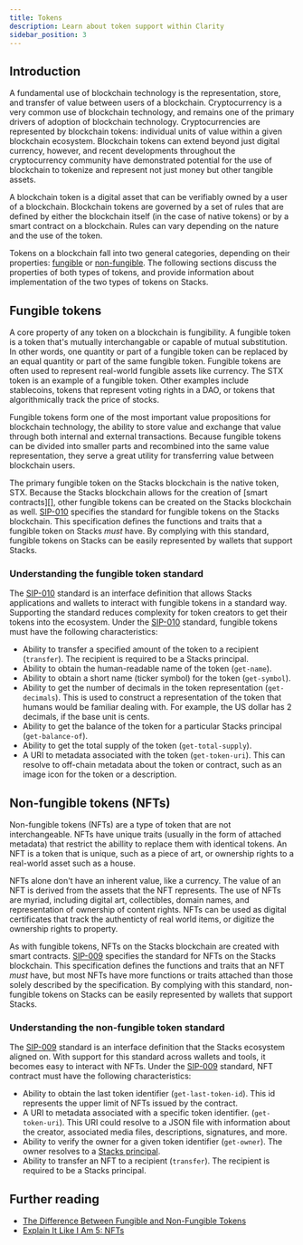 ```yaml
---
title: Tokens
description: Learn about token support within Clarity
sidebar_position: 3
---
```


## Introduction

A fundamental use of blockchain technology is the representation, store, and transfer of value between users of a blockchain. Cryptocurrency is a very common use of blockchain technology, and remains one of the primary drivers of adoption of blockchain technology. Cryptocurrencies are represented by blockchain tokens: individual units of value within a given blockchain ecosystem. Blockchain tokens can extend beyond just digital currency, however, and recent developments throughout the cryptocurrency community have demonstrated potential for the use of blockchain to tokenize and represent not just money but other tangible assets.

A blockchain token is a digital asset that can be verifiably owned by a user of a blockchain. Blockchain tokens are governed by a set of rules that are defined by either the blockchain itself (in the case of native tokens) or by a smart contract on a blockchain. Rules can vary depending on the nature and the use of the token.

Tokens on a blockchain fall into two general categories, depending on their properties: [fungible][] or [non-fungible][]. The following sections discuss the properties of both types of tokens, and provide information about implementation of the two types of tokens on Stacks.

## Fungible tokens

A core property of any token on a blockchain is fungibility. A fungible token is a token that's mutually interchangable or capable of mutual substitution. In other words, one quantity or part of a fungible token can be replaced by an equal quantity or part of the same fungible token. Fungible tokens are often used to represent real-world fungible assets like currency. The STX token is an example of a fungible token. Other examples include stablecoins, tokens that represent voting rights in a DAO, or tokens that algorithmically track the price of stocks.

Fungible tokens form one of the most important value propositions for blockchain technology, the ability to store value and exchange that value through both internal and external transactions. Because fungible tokens can be divided into smaller parts and recombined into the same value representation, they serve a great utility for transferring value between blockchain users.

The primary fungible token on the Stacks blockchain is the native token, STX. Because the Stacks blockchain allows for the creation of \[smart contracts\]\[\], other fungible tokens can be created on the Stacks blockchain as well. [SIP-010][] specifies the standard for fungible tokens on the Stacks blockchain. This specification defines the functions and traits that a fungible token on Stacks _must_ have. By complying with this standard, fungible tokens on Stacks can be easily represented by wallets that support Stacks.

### Understanding the fungible token standard

The [SIP-010][] standard is an interface definition that allows Stacks applications and wallets to interact with fungible tokens in a standard way. Supporting the standard reduces complexity for token creators to get their tokens into the ecosystem. Under the [SIP-010][] standard, fungible tokens must have the following characteristics:

- Ability to transfer a specified amount of the token to a recipient (`transfer`). The recipient is required to be a Stacks principal.
- Ability to obtain the human-readable name of the token (`get-name`).
- Ability to obtain a short name (ticker symbol) for the token (`get-symbol`).
- Ability to get the number of decimals in the token representation (`get-decimals`). This is used to construct a representation of the token that humans would be familiar dealing with. For example, the US dollar has 2 decimals, if the base unit is cents.
- Ability to get the balance of the token for a particular Stacks principal (`get-balance-of`).
- Ability to get the total supply of the token (`get-total-supply`).
- A URI to metadata associated with the token (`get-token-uri`). This can resolve to off-chain metadata about the token or contract, such as an image icon for the token or a description.

## Non-fungible tokens (NFTs)

Non-fungible tokens (NFTs) are a type of token that are not interchangeable. NFTs have unique traits (usually in the form of attached metadata) that restrict the abillity to replace them with identical tokens. An NFT is a token that is unique, such as a piece of art, or ownership rights to a real-world asset such as a house.

NFTs alone don't have an inherent value, like a currency. The value of an NFT is derived from the assets that the NFT represents. The use of NFTs are myriad, including digital art, collectibles, domain names, and representation of ownership of content rights. NFTs can be used as digital certificates that track the authenticty of real world items, or digitize the ownership rights to property.

As with fungible tokens, NFTs on the Stacks blockchain are created with smart contracts. [SIP-009][] specifies the standard for NFTs on the Stacks blockchain. This specification defines the functions and traits that an NFT _must_ have, but most NFTs have more functions or traits attached than those solely described by the specification. By complying with this standard, non-fungible tokens on Stacks can be easily represented by wallets that support Stacks.

### Understanding the non-fungible token standard

The [SIP-009][] standard is an interface definition that the Stacks ecosystem aligned on. With support for this standard across wallets and tools, it becomes easy to interact with NFTs. Under the [SIP-009][] standard, NFT contract must have the following characteristics:

- Ability to obtain the last token identifier (`get-last-token-id`). This id represents the upper limit of NFTs issued by the contract.
- A URI to metadata associated with a specific token identifier. (`get-token-uri`). This URI could resolve to a JSON file with information about the creator, associated media files, descriptions, signatures, and more.
- Ability to verify the owner for a given token identifier (`get-owner`). The owner resolves to a [Stacks principal](principals).
- Ability to transfer an NFT to a recipient (`transfer`). The recipient is required to be a Stacks principal.

## Further reading

- [The Difference Between Fungible and Non-Fungible Tokens](https://101blockchains.com/fungible-vs-non-fungible-tokens/)
- [Explain It Like I Am 5: NFTs](https://messari.io/article/explain-it-like-i-am-5-nfts)

[fungible]: #fungible-tokens
[non-fungible]: #non-fungible-tokens-nfts
[SIP-010]: https://github.com/stacksgov/sips/blob/main/sips/sip-010/sip-010-fungible-token-standard.md
[SIP-009]: https://github.com/stacksgov/sips/blob/main/sips/sip-009/sip-009-nft-standard.md
